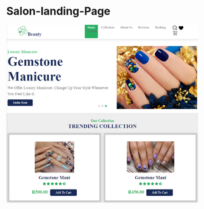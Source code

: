# Salon-landing-Page
<img src="https://github.com/Simbhe/Salon-landing-Page/blob/master/images/Nail%20Salon%20screenshot.png" style="max-width:100%">

